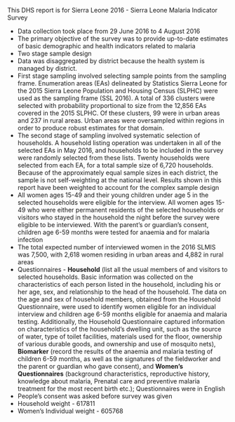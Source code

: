 This DHS report is for Sierra Leone 2016 - Sierra Leone Malaria Indicator Survey
- Data collection took place from 29 June 2016 to 4 August 2016
- The primary objective of the survey was to provide up-to-date estimates of basic demographic and health indicators related to malaria
- Two stage sample design
- Data was disaggregated by district because the health system is managed by district. 
- First stage sampling involved selecting sample points from the sampling frame. Enumeration areas (EAs) delineated by Statistics Sierra Leone for the 2015 Sierra Leone Population and Housing Census (SLPHC) were used as the sampling frame (SSL 2016). A total of 336 clusters were selected with probability proportional to size from the 12,856 EAs covered in the 2015 SLPHC. Of these clusters, 99 were in urban areas and 237 in rural areas. Urban areas were oversampled within regions in order to produce robust estimates for that domain.
- The second stage of sampling involved systematic selection of households. A household listing operation was undertaken in all of the selected EAs in May 2016, and households to be included in the survey were randomly selected from these lists. Twenty households were selected from each EA, for a total sample size of 6,720 households. Because of the approximately equal sample sizes in each district, the sample is not self-weighting at the national level. Results shown in this report have been weighted to account for the complex sample design
- All women ages 15-49 and their young children under age 5 in the selected households were eligible for the interview. All women ages 15-49 who were either permanent residents of the selected households or visitors who stayed in the household the night before the survey were eligible to be interviewed. With the parent’s or guardian’s consent, children age 6-59 months were tested for anaemia and for malaria infection
- The total expected number of interviewed women in the 2016 SLMIS was 7,500, with 2,618 women residing in urban areas and 4,882 in rural areas
- Questionnaires - **Household** (list all the usual members of and visitors to selected households. Basic information was collected on the characteristics of each person listed in the household, including his or her age, sex, and relationship to the head of the household. The data on the age and sex of household members, obtained from the Household Questionnaire, were used to identify women eligible for an individual interview and children age 6-59 months eligible for anaemia and malaria testing. Additionally, the Household Questionnaire captured information on characteristics of the household’s dwelling unit, such as the source of water, type of toilet facilities, materials used for the floor, ownership of various durable goods, and ownership and use of mosquito nets), **Biomarker** (record the results of the anaemia and malaria testing of children 6-59 months, as well as the signatures of the fieldworker and the parent or guardian who gave consent), and **Women’s Questionnaires** (background characteristics, reproductive history, knowledge about malaria, Prenatal care and preventive malaria treatment for the most recent birth etc.); Questionnaires were in English
- People’s consent was asked before survey was given
- Household weight - 617811
- Women’s Individual weight - 605768
